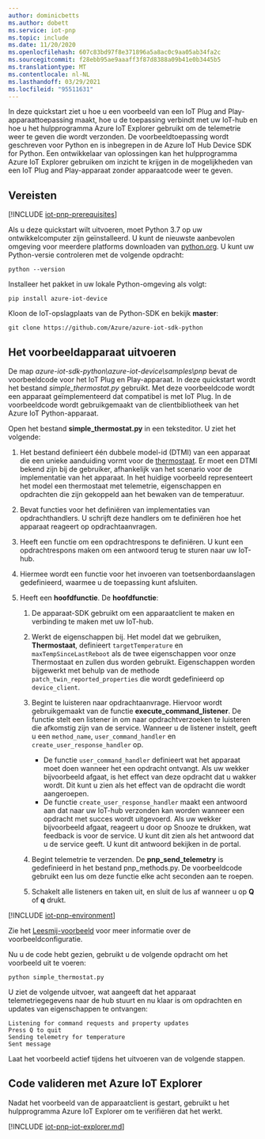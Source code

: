 ```yaml
---
author: dominicbetts
ms.author: dobett
ms.service: iot-pnp
ms.topic: include
ms.date: 11/20/2020
ms.openlocfilehash: 607c83bd97f8e371896a5a8ac0c9aa05ab34fa2c
ms.sourcegitcommit: f28ebb95ae9aaaff3f87d8388a09b41e0b3445b5
ms.translationtype: MT
ms.contentlocale: nl-NL
ms.lasthandoff: 03/29/2021
ms.locfileid: "95511631"
---
```

In deze quickstart ziet u hoe u een voorbeeld van een IoT Plug and Play-apparaattoepassing maakt, hoe u de toepassing verbindt met uw IoT-hub en hoe u het hulpprogramma Azure IoT Explorer gebruikt om de telemetrie weer te geven die wordt verzonden. De voorbeeldtoepassing wordt geschreven voor Python en is inbegrepen in de Azure IoT Hub Device SDK for Python. Een ontwikkelaar van oplossingen kan het hulpprogramma Azure IoT Explorer gebruiken om inzicht te krijgen in de mogelijkheden van een IoT Plug and Play-apparaat zonder apparaatcode weer te geven.

## <a name="prerequisites"></a>Vereisten

[!INCLUDE [iot-pnp-prerequisites](iot-pnp-prerequisites.md)]

Als u deze quickstart wilt uitvoeren, moet Python 3.7 op uw ontwikkelcomputer zijn geïnstalleerd. U kunt de nieuwste aanbevolen omgeving voor meerdere platforms downloaden van [python.org](https://www.python.org/). U kunt uw Python-versie controleren met de volgende opdracht:  

```cmd/sh
python --version
```

Installeer het pakket in uw lokale Python-omgeving als volgt:

```cmd/sh
pip install azure-iot-device
```

Kloon de IoT-opslagplaats van de Python-SDK en bekijk **master**:

```cmd/sh
git clone https://github.com/Azure/azure-iot-sdk-python
```

## <a name="run-the-sample-device"></a>Het voorbeeldapparaat uitvoeren

De map *azure-iot-sdk-python\azure-iot-device\samples\pnp* bevat de voorbeeldcode voor het IoT Plug en Play-apparaat. In deze quickstart wordt het bestand *simple_thermostat.py* gebruikt. Met deze voorbeeldcode wordt een apparaat geïmplementeerd dat compatibel is met IoT Plug. In de voorbeeldcode wordt gebruikgemaakt van de clientbibliotheek van het Azure IoT Python-apparaat.

Open het bestand **simple_thermostat.py** in een teksteditor. U ziet het volgende:

1. Het bestand definieert één dubbele model-id (DTMI) van een apparaat die een unieke aanduiding vormt voor de [thermostaat](https://github.com/Azure/opendigitaltwins-dtdl/blob/master/DTDL/v2/samples/Thermostat.json). Er moet een DTMI bekend zijn bij de gebruiker, afhankelijk van het scenario voor de implementatie van het apparaat. In het huidige voorbeeld representeert het model een thermostaat met telemetrie, eigenschappen en opdrachten die zijn gekoppeld aan het bewaken van de temperatuur.

1. Bevat functies voor het definiëren van implementaties van opdrachthandlers. U schrijft deze handlers om te definiëren hoe het apparaat reageert op opdrachtaanvragen.

1. Heeft een functie om een opdrachtrespons te definiëren. U kunt een opdrachtrespons maken om een antwoord terug te sturen naar uw IoT-hub.

1. Hiermee wordt een functie voor het invoeren van toetsenbordaanslagen gedefinieerd, waarmee u de toepassing kunt afsluiten.

1. Heeft een **hoofdfunctie**. De **hoofdfunctie**:

    1. De apparaat-SDK gebruikt om een apparaatclient te maken en verbinding te maken met uw IoT-hub.

    1. Werkt de eigenschappen bij. Het model dat we gebruiken, **Thermostaat**, definieert `targetTemperature` en `maxTempSinceLastReboot` als de twee eigenschappen voor onze Thermostaat en zullen dus worden gebruikt. Eigenschappen worden bijgewerkt met behulp van de methode `patch_twin_reported_properties` die wordt gedefinieerd op `device_client`.

    1. Begint te luisteren naar opdrachtaanvrage. Hiervoor wordt gebruikgemaakt van de functie **execute_command_listener**. De functie stelt een listener in om naar opdrachtverzoeken te luisteren die afkomstig zijn van de service. Wanneer u de listener instelt, geeft u een `method_name`, `user_command_handler` en `create_user_response_handler` op.
        - De functie `user_command_handler` definieert wat het apparaat moet doen wanneer het een opdracht ontvangt. Als uw wekker bijvoorbeeld afgaat, is het effect van deze opdracht dat u wakker wordt. Dit kunt u zien als het effect van de opdracht die wordt aangeroepen.
        - De functie `create_user_response_handler` maakt een antwoord aan dat naar uw IoT-hub verzonden kan worden wanneer een opdracht met succes wordt uitgevoerd. Als uw wekker bijvoorbeeld afgaat, reageert u door op Snooze te drukken, wat feedback is voor de service. U kunt dit zien als het antwoord dat u de service geeft. U kunt dit antwoord bekijken in de portal.

    1. Begint telemetrie te verzenden. De **pnp_send_telemetry** is gedefinieerd in het bestand pnp_methods.py. De voorbeeldcode gebruikt een lus om deze functie elke acht seconden aan te roepen.

    1. Schakelt alle listeners en taken uit, en sluit de lus af wanneer u op **Q** of **q** drukt.

[!INCLUDE [iot-pnp-environment](iot-pnp-environment.md)]

Zie het [Leesmij-voorbeeld](https://github.com/Azure/azure-iot-sdk-python/blob/master/azure-iot-device/samples/pnp/README.md) voor meer informatie over de voorbeeldconfiguratie.

Nu u de code hebt gezien, gebruikt u de volgende opdracht om het voorbeeld uit te voeren:

```cmd/sh
python simple_thermostat.py
```

U ziet de volgende uitvoer, wat aangeeft dat het apparaat telemetriegegevens naar de hub stuurt en nu klaar is om opdrachten en updates van eigenschappen te ontvangen:

```cmd/sh
Listening for command requests and property updates
Press Q to quit
Sending telemetry for temperature
Sent message
```

Laat het voorbeeld actief tijdens het uitvoeren van de volgende stappen.

## <a name="use-azure-iot-explorer-to-validate-the-code"></a>Code valideren met Azure IoT Explorer

Nadat het voorbeeld van de apparaatclient is gestart, gebruikt u het hulpprogramma Azure IoT Explorer om te verifiëren dat het werkt.

[!INCLUDE [iot-pnp-iot-explorer.md](iot-pnp-iot-explorer.md)]
